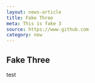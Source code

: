 ```yaml
---
layout: news-article
title: Fake Three
meta: This is fake 3
source: https://www.github.com
category: new
---
```


## Fake Three

test